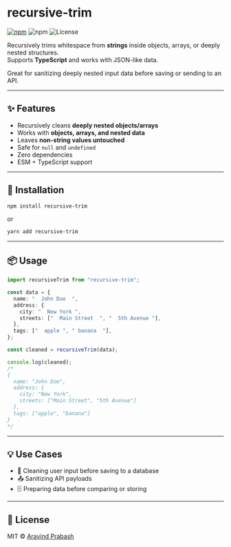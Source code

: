 # recursive-trim

[![npm](https://img.shields.io/npm/v/recursive-trim)](https://www.npmjs.com/package/recursive-trim)
![npm](https://img.shields.io/npm/dt/recursive-trim)
![License](https://img.shields.io/badge/license-MIT-blue)

Recursively trims whitespace from **strings** inside objects, arrays, or deeply nested structures.  
Supports **TypeScript** and works with JSON-like data.

Great for sanitizing deeply nested input data before saving or sending to an API.

---

## ✨ Features

- Recursively cleans **deeply nested objects/arrays**
- Works with **objects, arrays, and nested data**
- Leaves **non-string values untouched**
- Safe for `null` and `undefined`
- Zero dependencies
- ESM + TypeScript support

---

## 🚀 Installation

```bash
npm install recursive-trim
```

or

```bash
yarn add recursive-trim
```

---

## 📦 Usage

```ts
import recursiveTrim from "recursive-trim";

const data = {
  name: "  John Doe  ",
  address: {
    city: "  New York ",
    streets: ["  Main Street  ", "  5th Avenue "],
  },
  tags: ["  apple ", " banana  "],
};

const cleaned = recursiveTrim(data);

console.log(cleaned);
/*
{
  name: "John Doe",
  address: {
    city: "New York",
    streets: ["Main Street", "5th Avenue"]
  },
  tags: ["apple", "banana"]
}
*/
```

---

## 💡 Use Cases

- 🧼 Cleaning user input before saving to a database
- 📤 Sanitizing API payloads
- 🗄 Preparing data before comparing or storing

---

## 📄 License

MIT © [Aravind Prabash](https://github.com/AravindPrabash)
